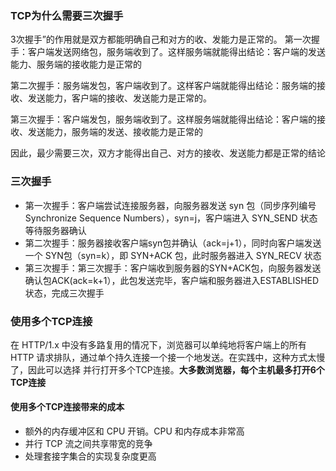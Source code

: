 ### TCP为什么需要三次握手
3次握手”的作用就是双方都能明确自己和对方的收、发能力是正常的。
第一次握手：客户端发送网络包，服务端收到了。这样服务端就能得出结论：客户端的发送能力、服务端的接收能力是正常的

第二次握手：服务端发包，客户端收到了。这样客户端就能得出结论：服务端的接收、发送能力，客户端的接收、发送能力是正常的。

第三次握手：客户端发包，服务端收到了。这样服务端就能得出结论：客户端的接收、发送能力，服务端的发送、接收能力是正常的

因此，最少需要三次，双方才能得出自己、对方的接收、发送能力都是正常的结论


### 三次握手
- 第一次握手：客户端尝试连接服务器，向服务器发送 syn 包（同步序列编号Synchronize Sequence Numbers），syn=j，客户端进入 SYN_SEND 状态等待服务器确认
- 第二次握手：服务器接收客户端syn包并确认（ack=j+1），同时向客户端发送一个 SYN包（syn=k），即 SYN+ACK 包，此时服务器进入 SYN_RECV 状态
- 第三次握手：第三次握手：客户端收到服务器的SYN+ACK包，向服务器发送确认包ACK(ack=k+1），此包发送完毕，客户端和服务器进入ESTABLISHED状态，完成三次握手


### 使用多个TCP连接
在 HTTP/1.x 中没有多路复用的情况下，浏览器可以单纯地将客户端上的所有 HTTP 请求排队，通过单个持久连接一个接一个地发送。在实践中，这种方式太慢了，因此可以选择
并行打开多个TCP连接。**大多数浏览器，每个主机最多打开6个TCP连接**

#### 使用多个TCP连接带来的成本
- 额外的内存缓冲区和 CPU 开销。CPU 和内存成本非常高
- 并行 TCP 流之间共享带宽的竞争
- 处理套接字集合的实现复杂度更高